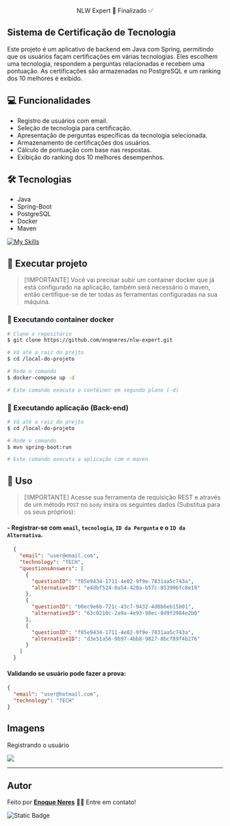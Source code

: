 <div align="center"> 
 <p>NLW Expert 🚀 Finalizado ✅</p>

</p>
</div>
  
## Sistema de Certificação de Tecnologia

<p>Este projeto é um aplicativo de backend em Java com Spring, permitindo que os usuários façam certificações em várias tecnologias. Eles escolhem uma tecnologia, respondem a perguntas relacionadas e recebem uma pontuação. As certificações são armazenadas no PostgreSQL e um ranking dos 10 melhores é exibido.</p>

## 💻 Funcionalidades

* Registro de usuários com email.
* Seleção de tecnologia para certificação.
* Apresentação de perguntas específicas da tecnologia selecionada.
* Armazenamento de certificações dos usuários.
* Cálculo de pontuação com base nas respostas.
* Exibição do ranking dos 10 melhores desempenhos.

## 🛠 Tecnologias
* Java
* Spring-Boot
* PostgreSQL
* Docker
* Maven

[![My Skills](https://skillicons.dev/icons?i=java,spring,postgres,docker,maven)](https://skillicons.dev)
  
## 🚀 Executar projeto

> [!IMPORTANTE]
> Você vai precisar subir um container docker que já está configurado na aplicação, também será necessário o maven, então certifique-se de ter todas as ferramentas configuradas na sua máquina.

### 🧭 Executando container docker

```bash
# Clone o repositório
$ git clone https://github.com/enqneres/nlw-expert.git

# Vá até a raiz do prejto
$ cd /local-do-projeto

# Rode o comando
$ docker-compose up -d

# Este comando executa o contêiner em segundo plano (-d)

```

### 🎲 Executando aplicação (Back-end)

```bash
# Vá até a raiz do prejto
$ cd /local-do-projeto

# Rode o comando
$ mvn spring-boot:run

# Este comando executa a aplicação com o maven

```
## 📱 Uso
> [!IMPORTANTE]
> Acesse sua ferramenta de requisição REST e através de um método `POST` no `body` insira os seguintes dados (Substitua para os seus próprios):

#### - Registrar-se com `email`, `tecnologia`, `ID da Pergunta` e o `ID da Alternativa`. 

```json
  {
    "email": "user@email.com",
    "technology": "TECH",
    "questionsAnswers": [
      {
        "questionID": "f85e9434-1711-4e02-9f9e-7831aa5c743a",
        "alternativeID": "e4dbf524-0a54-428a-b57c-853996fc8e19"
      },
      {
        "questionID": "b0ec9e6b-721c-43c7-9432-4d0b6eb15b01",
        "alternativeID": "63c0210c-2a9a-4e93-98ec-8d9f3984e2b0"
      },
      {
        "questionID": "f85e9434-1711-4e02-9f9e-7831aa5c743a",
        "alternativeID": "d3e51a56-9b97-4bb8-9827-8bcf89f4b276"
      }
    ]
  }
```
#### Validando se usuário pode fazer a prova:

```json
{
  "email": "user@hotmail.com",
  "technology": "TECH"
}
```

## Imagens

Registrando o usuário

<img src="https://github.com/enqneres/nlw-expert-main/imgs/Registro.jpg" />

----------------------------------------------------------------------------------------------------------------------------------

## Autor

<p>Feito por <a href="https://github.com/enqneres" title="Enoque Neres"><b>Enoque Neres</b></sub></a> ✌🏼 Entre em contato!</p>

<img alt="Static Badge" src="https://img.shields.io/badge/https%3A%2F%2Fwww.linkedin.com%2Fin%2Fenoque-neres%2F?style=for-the-badge&logo=linkedin&label=LinkedIn&color=%23126BC4">


